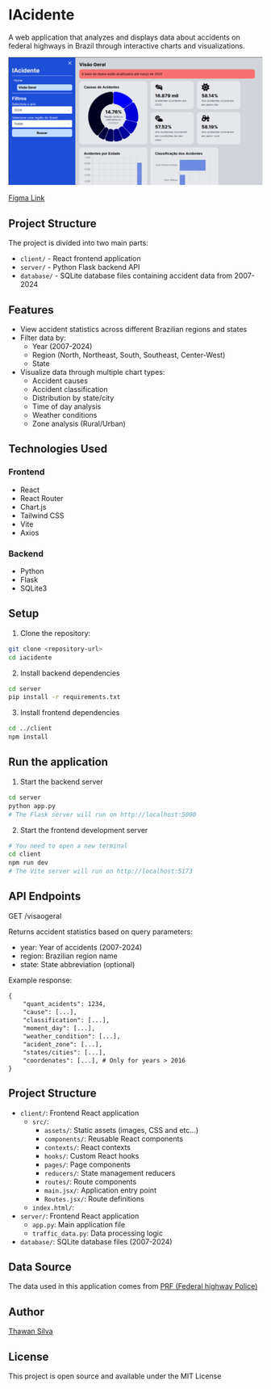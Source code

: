# IAcidente

A web application that analyzes and displays data about accidents on federal highways in Brazil through interactive charts and visualizations.

[![Watch the video](./client/src/assets/img/iacidente.png)](https://youtu.be/dLbmqlrwums)

[Figma Link](https://www.figma.com/design/cSaoCLiiI2ZgOSZ5o2Imt7/Design-Iacidente?node-id=25-2&t=6PAE3qYhr2oxJbrt-1)

## Project Structure

The project is divided into two main parts:

- `client/` - React frontend application
- `server/` - Python Flask backend API
- `database/` - SQLite database files containing accident data from 2007-2024

## Features

- View accident statistics across different Brazilian regions and states
- Filter data by:
  - Year (2007-2024)
  - Region (North, Northeast, South, Southeast, Center-West)
  - State
- Visualize data through multiple chart types:
  - Accident causes
  - Accident classification
  - Distribution by state/city
  - Time of day analysis
  - Weather conditions
  - Zone analysis (Rural/Urban)

## Technologies Used

### Frontend

- React
- React Router
- Chart.js
- Tailwind CSS
- Vite
- Axios

### Backend

- Python
- Flask
- SQLite3

## Setup

1. Clone the repository:

```bash
git clone <repository-url>
cd iacidente
```

2. Install backend dependencies

```bash
cd server
pip install -r requirements.txt
```

3. Install frontend dependencies

```bash
cd ../client
npm install
```

## Run the application

1. Start the backend server

```bash
cd server
python app.py
# The Flask server will run on http://localhost:5000
```

2. Start the frontend development server

```bash
# You need to open a new terminal
cd client
npm run dev
# The Vite server will run on http://localhost:5173
```

## API Endpoints

GET /visaogeral

Returns accident statistics based on query parameters:

- year: Year of accidents (2007-2024)
- region: Brazilian region name
- state: State abbreviation (optional)

Example response:

```
{
	"quant_acidents": 1234,
	"cause": [...],
	"classification": [...],
	"moment_day": [...],
	"weather_condition": [...],
	"acident_zone": [...],
	"states/cities": [...],
	"coordenates": [...], # Only for years > 2016
}
```

## Project Structure

- `client/`: Frontend React application
  - `src/`:
    - `assets/`: Static assets (images, CSS and etc...)
    - `components/`: Reusable React components
    - `contexts/`: React contexts
    - `hooks/`: Custom React hooks
    - `pages/`: Page components
    - `reducers/`: State management reducers
    - `routes/`: Route components
    - `main.jsx/`: Application entry point
    - `Routes.jsx/`: Route definitions
  - `index.html/`:
- `server/`: Frontend React application
  - `app.py`: Main application file
  - `traffic_data.py`: Data processing logic
- `database/`: SQLite database files (2007-2024)

## Data Source

The data used in this application comes from [PRF (Federal highway Police)](https://www.gov.br/prf/pt-br/acesso-a-informacao/dados-abertos/dados-abertos-da-prf)

## Author

[Thawan Silva](https://www.linkedin.com/in/thawansilva)

## License

This project is open source and available under the MIT License
